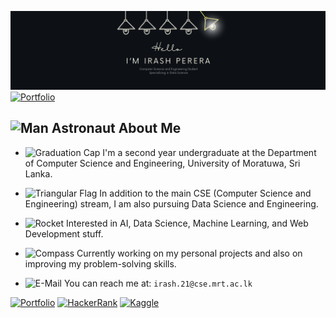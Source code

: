 ![Banner](README2.png)
[![Portfolio](https://img.shields.io/badge/Irash-000000?style=for-the-badge&logo=About.me&logoColor=white)](https://irash-perera.netlify.app/)


## <img src="https://raw.githubusercontent.com/Tarikul-Islam-Anik/Animated-Fluent-Emojis/master/Emojis/People/Man%20Astronaut.png" alt="Man Astronaut" width="25" height="25" /> About Me
- <img src="https://raw.githubusercontent.com/Tarikul-Islam-Anik/Animated-Fluent-Emojis/master/Emojis/Objects/Graduation%20Cap.png" alt="Graduation Cap" width="25" height="25" /> I'm a second year undergraduate at the Department of Computer Science and Engineering, University of Moratuwa, Sri Lanka.
- <img src="https://raw.githubusercontent.com/Tarikul-Islam-Anik/Animated-Fluent-Emojis/master/Emojis/Symbols/Triangular%20Flag.png" alt="Triangular Flag" width="25" height="25" /> In addition to the main CSE (Computer Science and Engineering) stream, I am also pursuing Data Science and Engineering.
- <img src="https://raw.githubusercontent.com/Tarikul-Islam-Anik/Animated-Fluent-Emojis/master/Emojis/Travel%20and%20places/Rocket.png" alt="Rocket" width="25" height="25" /> Interested in AI, Data Science, Machine Learning, and Web Development stuff.
- <img src="https://raw.githubusercontent.com/Tarikul-Islam-Anik/Animated-Fluent-Emojis/master/Emojis/Travel%20and%20places/Compass.png" alt="Compass" width="25" height="25" /> Currently working on my personal projects and also on improving my problem-solving skills.

- <img src="https://raw.githubusercontent.com/Tarikul-Islam-Anik/Animated-Fluent-Emojis/master/Emojis/Objects/E-Mail.png" alt="E-Mail" width="25" height="25" /> You can reach me at: `irash.21@cse.mrt.ac.lk`

[![Portfolio](https://img.shields.io/badge/Irash-000000?style=for-the-badge&logo=About.me&logoColor=white)](https://irash-perera.netlify.app/)
[![HackerRank](https://img.shields.io/badge/HackerRank-00EA64?style=for-the-badge&logo=HackerRank&logoColor=white)](https://www.hackerrank.com/210471F_CSE_21)
[![Kaggle](https://img.shields.io/badge/Kaggle-20BEFF?style=for-the-badge&logo=Kaggle&logoColor=black)](https://www.kaggle.com/irash210471f)

